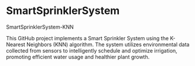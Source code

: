 # SmartSprinklerSystem

SmartSprinklerSystem-KNN

This GitHub project implements a Smart Sprinkler System using the K-Nearest Neighbors (KNN) algorithm. The system utilizes environmental data collected from sensors to intelligently schedule and optimize irrigation, promoting efficient water usage and healthier plant growth.
